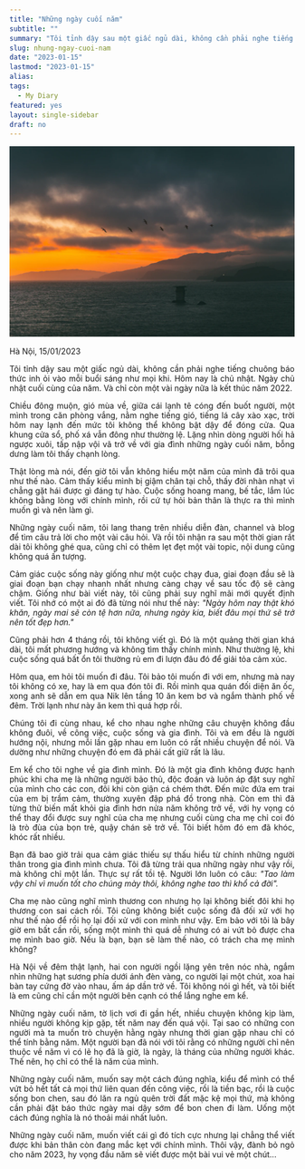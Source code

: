 ```yaml
---
title: "Những ngày cuối năm"
subtitle: ""
summary: "Tôi tỉnh dậy sau một giấc ngủ dài, không cần phải nghe tiếng chuông báo thức inh ỏi vào mỗi buổi sáng như mọi khi. Hôm nay là ngày chủ nhật cuối cùng của năm. Và chỉ còn một vài ngày nữa là kết thúc năm 2022..."
slug: nhung-ngay-cuoi-nam
date: "2023-01-15"
lastmod: "2023-01-15"
alias:
tags:
  - My Diary
featured: yes
layout: single-sidebar
draft: no
---
```


<p style = "text-align: center"><img src="./featured.jpg"></p>

<p style = "text-align: justify">Hà Nội, 15/01/2023</p>

<p style = "text-align: justify">Tôi tỉnh dậy sau một giấc ngủ dài, không cần phải nghe tiếng chuông báo thức inh ỏi vào mỗi buổi sáng như mọi khi. Hôm nay là chủ nhật. Ngày chủ nhật cuối cùng của năm. Và chỉ còn một vài ngày nữa là kết thúc năm 2022.</p>

<p style = "text-align: justify">Chiều đông muộn, gió mùa về, giữa cái lạnh tê cóng đến buốt người, một mình trong căn phòng vắng, nằm nghe tiếng gió, tiếng lá cây xào xạc, trời hôm nay lạnh đến mức tôi không thể không bật dậy để đóng cửa. Qua khung cửa sổ, phố xá vẫn đông như thường lệ. Lặng nhìn dòng người hối hả ngược xuôi, tấp nập vội vã trở về với gia đình những ngày cuối năm, bỗng dưng làm tôi thấy chạnh lòng.</p>

<p style = "text-align: justify">Thật lòng mà nói, đến giờ tôi vẫn không hiểu một năm của mình đã trôi qua như thế nào. Cảm thấy kiểu mình bị giậm chân tại chỗ, thấy đời nhàn nhạt vì chẳng gặt hái được gì đáng tự hào. Cuộc sống hoang mang, bế tắc, lắm lúc không bằng lòng với chính mình, rồi cứ tự hỏi bản thân là thực ra thì mình muốn gì và nên làm gì.</p>

<p style = "text-align: justify">Những ngày cuối năm, tôi lang thang trên nhiều diễn đàn, channel và blog để tìm câu trả lời cho một vài câu hỏi. Và rồi tôi nhận ra sau một thời gian rất dài tôi không ghé qua, cũng chỉ có thêm lẹt đẹt một vài topic, nội dung cũng không quá ấn tượng.</p>

<p style = "text-align: justify">Cảm giác cuộc sống này giống như một cuộc chạy đua, giai đoạn đầu sẽ là giai đoạn bạn chạy nhanh nhất nhưng càng chạy về sau tốc độ sẽ càng chậm. Giống như bài viết này, tôi cũng phải suy nghĩ mãi mới quyết định viết. Tôi nhớ có một ai đó đã từng nói như thế này: <i>"Ngày hôm nay thật khó khăn, ngày mai sẽ còn tệ hơn nữa, nhưng ngày kia, biết đâu mọi thứ sẽ trở nên tốt đẹp hơn."</i></p>

<p style = "text-align: justify">Cũng phải hơn 4 tháng rồi, tôi không viết gì. Đó là một quảng thời gian khá dài, tôi mất phương hướng và không tìm thấy chính mình. Như thường lệ, khi cuộc sống quá bất ổn tôi thường rủ em đi lượn đâu đó để giải tỏa cảm xúc.</p> 

<p style = "text-align: justify">Hôm qua, em hỏi tôi muốn đi đâu. Tôi bảo tôi muốn đi với em, nhưng mà nay tôi không có xe, hay là em qua đón tôi đi. Rồi mình qua quán đối diện ăn ốc, xong anh sẽ dẫn em qua Nik lên tầng 10 ăn kem bơ và ngắm thành phố về đêm. Trời lạnh như này ăn kem thì quá hợp rồi.</p>

<p style = "text-align: justify">Chúng tôi đi cùng nhau, kể cho nhau nghe những câu chuyện không đầu không đuôi, về công việc, cuộc sống và gia đình. Tôi và em đều là người hướng nội, nhưng mỗi lần gặp nhau em luôn có rất nhiều chuyện để nói. Và dường như những chuyện đó em đã phải cất giữ rất là lâu.</p>

<p style = "text-align: justify">Em kể cho tôi nghe về gia đình mình. Đó là một gia đình không được hạnh phúc khi cha mẹ là những người bảo thủ, độc đoán và luôn áp đặt suy nghĩ của mình cho các con, đôi khi còn giận cá chém thớt. Đến mức đứa em trai của em bị trầm cảm, thường xuyên đập phá đồ trong nhà. Còn em thì đã từng thử biến mất khỏi gia đình hơn nửa năm không trở về, với hy vọng có thể thay đổi được suy nghĩ của cha mẹ nhưng cuối cùng cha mẹ chỉ coi đó là trò đùa của bọn trẻ, quậy chán sẽ trở về. Tôi biết hôm đó em đã khóc, khóc rất nhiều.</p>

<p style = "text-align: justify">Bạn đã bao giờ trải qua cảm giác thiếu sự thấu hiểu từ chính những người thân trong gia đình mình chưa. Tôi đã từng trải qua những ngày như vậy rồi, mà không chỉ một lần. Thực sự rất tồi tệ. Người lớn luôn có câu: <i>"Tao làm vậy chỉ vì muốn tốt cho chúng mày thôi, không nghe tao thì khổ cả đời".</i></p>

<p style = "text-align: justify">Cha mẹ nào cũng nghĩ mình thương con nhưng họ lại không biết đôi khi họ thương con sai cách rồi. Tôi cũng không biết cuộc sống đã đối xử với họ như thế nào để rồi họ lại đối xử với con mình như vậy. Em bảo với tôi là bây giờ em bất cần rồi, sống một mình thì quá dễ nhưng có ai vứt bỏ được cha mẹ mình bao giờ. Nếu là bạn, bạn sẽ làm thế nào, có trách cha mẹ mình không?</p>

<p style = "text-align: justify">Hà Nội về đêm thật lạnh, hai con người ngồi lặng yên trên nóc nhà, ngắm nhìn những hạt sương phía dưới ánh đèn vàng, co người lại một chút, xoa hai bàn tay cứng đờ vào nhau, ấm áp dần trở về. Tôi không nói gì hết, và tôi biết là em cũng chỉ cần một người bên cạnh có thể lắng nghe em kể.</p>

<p style = "text-align: justify">Những ngày cuối năm, tờ lịch vơi đi gần hết, nhiều chuyện không kịp làm, nhiều người không kịp gặp, tết năm nay đến quá vội. Tại sao có những con người mà ta muốn trò chuyện hằng ngày nhưng thời gian gặp nhau chỉ có thể tính bằng năm. Một người bạn đã nói với tôi rằng có những người chỉ nên thuộc về năm vì có lẽ họ đã là giờ, là ngày, là tháng của những người khác. Thế nên, họ chỉ có thể là năm của mình.</p>

<p style = "text-align: justify">Những ngày cuối năm, muốn say một cách đúng nghĩa, kiểu để mình có thể vứt bỏ hết tất cả mọi thứ liên quan đến công việc, rồi là tiền bạc, rồi là cuộc sống bon chen, sau đó lăn ra ngủ quên trời đất mặc kệ mọi thứ, mà không cần phải đặt báo thức ngày mai dậy sớm để bon chen đi làm. Uống một cách đúng nghĩa là nó thoải mái nhất luôn.</p>

<p style = "text-align: justify">Những ngày cuối năm, muốn viết cái gì đó tích cực nhưng lại chẳng thể viết được khi bản thân còn đang mắc kẹt với chính mình. Thôi vậy, đành bỏ ngỏ cho năm 2023, hy vọng đầu năm sẽ viết được một bài vui vẻ một chút...</p>
